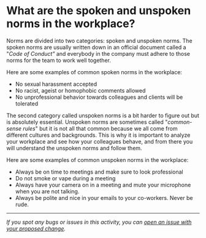 # What are the spoken and unspoken norms in the workplace?

Norms are divided into two categories: spoken and unspoken norms. The spoken norms are usually written down in an official document called a "*Code of Conduct"* and everybody in the company must adhere to those norms for the team to work well together.

Here are some examples of common spoken norms in the workplace:

- No sexual harassment accepted
- No racist, ageist or homophobic comments allowed
- No unprofessional behavior towards colleagues and clients will be tolerated

The second category called unspoken norms is a bit harder to figure out but is absolutely essential. Unspoken norms are sometimes called "*common-sense rules*" but it is not all that common because we all come from different cultures and backgrounds. This is why it is important to analyze your workplace and see how your colleagues behave, and from there you will understand the unspoken norms and follow them.

Here are some examples of common unspoken norms in the workplace:

- Always be on time to meetings and make sure to look professional
- Do not smoke or vape during a meeting
- Always have your camera on in a meeting and mute your microphone when you are not talking.
- Always be polite and nice in your emails to your co-workers. Never be rude.



------

_If you spot any bugs or issues in this activity, you can [open an issue with your proposed change](https://github.com/microverseinc/curriculum-transversal-skills/blob/main/git-github/articles/open_issue.md)._
